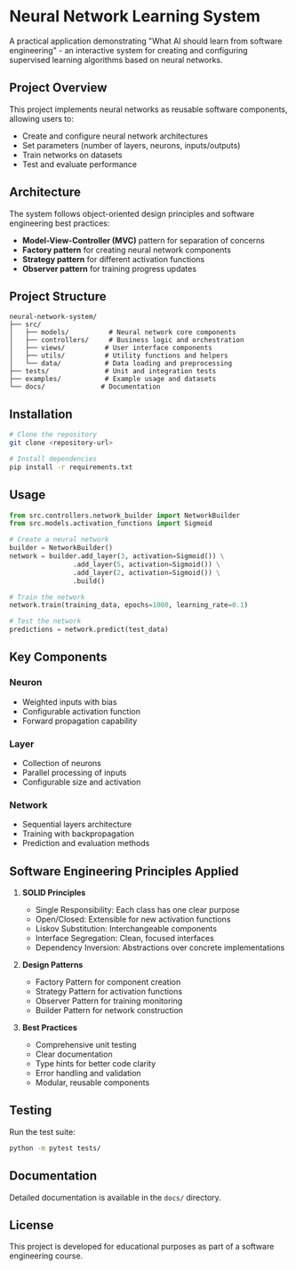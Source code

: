 # Neural Network Learning System

A practical application demonstrating "What AI should learn from software engineering" - an interactive system for creating and configuring supervised learning algorithms based on neural networks.

## Project Overview

This project implements neural networks as reusable software components, allowing users to:
- Create and configure neural network architectures
- Set parameters (number of layers, neurons, inputs/outputs)
- Train networks on datasets
- Test and evaluate performance

## Architecture

The system follows object-oriented design principles and software engineering best practices:
- **Model-View-Controller (MVC)** pattern for separation of concerns
- **Factory pattern** for creating neural network components
- **Strategy pattern** for different activation functions
- **Observer pattern** for training progress updates

## Project Structure

```
neural-network-system/
├── src/
│   ├── models/          # Neural network core components
│   ├── controllers/     # Business logic and orchestration
│   ├── views/          # User interface components
│   ├── utils/          # Utility functions and helpers
│   └── data/           # Data loading and preprocessing
├── tests/              # Unit and integration tests
├── examples/           # Example usage and datasets
└── docs/              # Documentation
```

## Installation

```bash
# Clone the repository
git clone <repository-url>

# Install dependencies
pip install -r requirements.txt
```

## Usage

```python
from src.controllers.network_builder import NetworkBuilder
from src.models.activation_functions import Sigmoid

# Create a neural network
builder = NetworkBuilder()
network = builder.add_layer(3, activation=Sigmoid()) \
                .add_layer(5, activation=Sigmoid()) \
                .add_layer(2, activation=Sigmoid()) \
                .build()

# Train the network
network.train(training_data, epochs=1000, learning_rate=0.1)

# Test the network
predictions = network.predict(test_data)
```

## Key Components

### Neuron
- Weighted inputs with bias
- Configurable activation function
- Forward propagation capability

### Layer
- Collection of neurons
- Parallel processing of inputs
- Configurable size and activation

### Network
- Sequential layers architecture
- Training with backpropagation
- Prediction and evaluation methods

## Software Engineering Principles Applied

1. **SOLID Principles**
   - Single Responsibility: Each class has one clear purpose
   - Open/Closed: Extensible for new activation functions
   - Liskov Substitution: Interchangeable components
   - Interface Segregation: Clean, focused interfaces
   - Dependency Inversion: Abstractions over concrete implementations

2. **Design Patterns**
   - Factory Pattern for component creation
   - Strategy Pattern for activation functions
   - Observer Pattern for training monitoring
   - Builder Pattern for network construction

3. **Best Practices**
   - Comprehensive unit testing
   - Clear documentation
   - Type hints for better code clarity
   - Error handling and validation
   - Modular, reusable components

## Testing

Run the test suite:
```bash
python -m pytest tests/
```

## Documentation

Detailed documentation is available in the `docs/` directory.

## License

This project is developed for educational purposes as part of a software engineering course.
